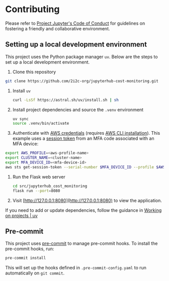 # Contributing

Please refer to [Project Jupyter's Code of Conduct](https://github.com/jupyter/governance/blob/HEAD/conduct/code_of_conduct.md) for guidelines on fostering a friendly and collaborative environment.

## Setting up a local development environment

This project uses the Python package manager `uv`. Below are the steps to set up a local development environment.

1. Clone this repository

  ```bash
  git clone https://github.com/2i2c-org/jupyterhub-cost-monitoring.git
  ```

1. Install `uv`

   ```bash
   curl -LsSf https://astral.sh/uv/install.sh | sh
   ```

1. Install project dependencies and source the `.venv` environment

   ```bash
   uv sync
   source .venv/bin/activate
   ```

1. Authenticate with [AWS credentials](https://docs.aws.amazon.com/cli/v1/userguide/cli-configure-files.html) (requires [AWS CLI installation](https://docs.aws.amazon.com/cli/latest/userguide/getting-started-install.html)). This example uses a [session token](https://docs.aws.amazon.com/cli/latest/userguide/getting-started-install.html) from an MFA code associated with an MFA device:

  ```bash
  export AWS_PROFILE=<aws-profile-name>
  export CLUSTER_NAME=<cluster-name>
  export MFA_DEVICE_ID=<mfa-device-id>
  aws sts get-session-token --serial-number $MFA_DEVICE_ID --profile $AWS_PROFILE --token-code ******
  ```

1. Run the Flask web server

   ```bash
   cd src/jupyterhub_cost_monitoring
   flask run --port=8080
   ```

1. Visit [http://127.0.0.1:8080](http://127.0.0.1:8080) to view the application.

If you need to add or update dependencies, follow the guidance in [Working on projects | uv](https://docs.astral.sh/uv/guides/projects/#managing-dependencies)

## Pre-commit

This project uses [pre-commit](https://pre-commit.com/) to manage pre-commit hooks. To install the pre-commit hooks, run:

```bash
pre-commit install
```

This will set up the hooks defined in `.pre-commit-config.yaml` to run automatically on `git commit`.
